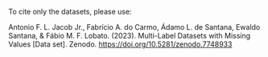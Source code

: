 To cite only the datasets, please use:

Antonio F. L. Jacob Jr., Fabrício A. do Carmo, Ádamo L. de Santana, Ewaldo Santana, & Fábio M. F. Lobato. (2023). Multi-Label Datasets with Missing Values [Data set]. Zenodo. https://doi.org/10.5281/zenodo.7748933
